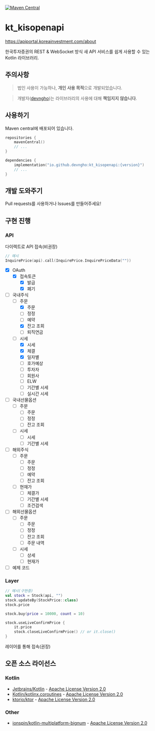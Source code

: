 [![Maven Central](https://maven-badges.herokuapp.com/maven-central/io.github.devngho/kt_kisopenapi/badge.svg)](https://maven-badges.herokuapp.com/maven-central/io.github.devngho/kt_kisopenapi)
# kt_kisopenapi

https://apiportal.koreainvestment.com/about

한국투자증권의 REST & WebSocket 방식 새 API 서비스를 쉽게 사용할 수 있는 Kotlin 라이브러리.

## 주의사항

> 법인 사용이 가능하나, **개인 사용 목적**으로 개발되었습니다.

> 개발자([devngho](https://github.com/devngho))는 라이브러리의 사용에 대해 **책임지지 않습니다**.

## 사용하기
Maven central에 배포되어 있습니다.
```kotlin
repositories {
    mavenCentral()
    // ...
}

dependencies {
    implementation("io.github.devngho:kt_kisopenapi:{version}")
    // ...
}
```

## 개발 도와주기
Pull requests를 사용하거나 Issues를 만들어주세요!
## 구현 진행
### API
다이렉트로 API 접속(비권장)
```kotlin
// 예시
InquirePrice(api).call(InquirePrice.InquirePriceData(""))
```
- [x] OAuth
  - [x] 접속토큰
      - [x] 발급
      - [x] 폐기
- [ ] 국내주식
    - [ ] 주문
      - [x] 주문
      - [ ] 정정
      - [ ] 예약
      - [x] 잔고 조회
      - [ ] 퇴직연금
    - [ ] 시세
      - [x] 시세
      - [x] 체결
      - [x] 일자별
      - [ ] 호가예상
      - [ ] 투자자
      - [ ] 회원사
      - [ ] ELW
      - [ ] 기간별 시세
      - [ ] 실시간 시세
- [ ] 국내선물옵션
    - [ ] 주문
        - [ ] 주문 
        - [ ] 정정
        - [ ] 잔고 조회
    - [ ] 시세
        - [ ] 시세
        - [ ] 기간별 시세
- [ ] 해외주식
  - [ ] 주문
    - [ ] 주문
    - [ ] 정정
    - [ ] 예약
    - [ ] 잔고 조회
  - [ ] 현재가
    - [ ] 체결가
    - [ ] 기간별 시세
    - [ ] 조건검색
- [ ] 해외선물옵션
    - [ ] 주문
        - [ ] 주문
        - [ ] 정정
        - [ ] 잔고 조회
        - [ ] 주문 내역
    - [ ] 시세
        - [ ] 상세
        - [ ] 현재가
- [ ] 예제 코드

### Layer
```kotlin
// 예시(구현중)
val stock = Stock(api, "")
stock.updateBy(StockPrice::class)
stock.price

stock.buy(price = 10000, count = 10)

stock.useLiveConfirmPrice {
    it.price
    stock.closeLiveConfirmPrice() // or it.close()
}


```
레이어를 통해 접속(권장)

## 오픈 소스 라이선스
### Kotlin
- [Jetbrains/Kotlin](https://github.com/JetBrains/kotlin) - [Apache License Version 2.0](https://github.com/JetBrains/kotlin/blob/master/license/LICENSE.txt)
- [Kotlin/kotlinx.coroutines](https://github.com/Kotlin/kotlinx.coroutines) - [Apache License Version 2.0](https://github.com/Kotlin/kotlinx.coroutines/blob/master/LICENSE.txt)
- [ktorio/ktor](https://github.com/ktorio/ktor) - [Apache License Version 2.0](https://github.com/ktorio/ktor/blob/main/LICENSE)
### Other
- [ionspin/kotlin-multiplatform-bignum](http://github.com/ionspin/kotlin-multiplatform-bignum/) - [Apache License Version 2.0](https://github.com/ionspin/kotlin-multiplatform-bignum/blob/main/LICENSE)

